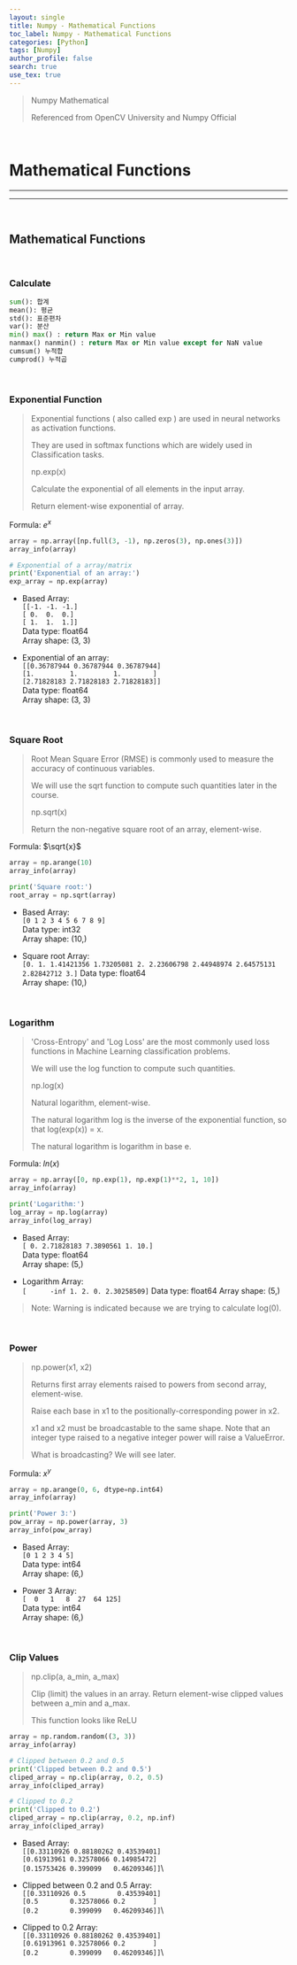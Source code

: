 ```yaml
---
layout: single
title: Numpy - Mathematical Functions
toc_label: Numpy - Mathematical Functions
categories: [Python]
tags: [Numpy]
author_profile: false
search: true
use_tex: true
---
```


> Numpy Mathematical
> 
> Referenced from OpenCV University and Numpy Official 

<br>

# Mathematical Functions

---

---

<br>

## Mathematical Functions

<br>

### Calculate

```python
sum(): 합계
mean(): 평균
std(): 표준편차
var(): 분산
min() max() : return Max or Min value
nanmax() nanmin() : return Max or Min value except for NaN value
cumsum() 누적합
cumprod() 누적곱
```

<br>

### Exponential Function

> Exponential functions ( also called exp ) are used in neural networks as activation functions. 
> 
> They are used in softmax functions which are widely used in Classification tasks.
> 
> np.exp(x)
> 
> Calculate the exponential of all elements in the input array.
> 
> Return element-wise exponential of array.

Formula: $e^x$

```python
array = np.array([np.full(3, -1), np.zeros(3), np.ones(3)])
array_info(array)

# Exponential of a array/matrix
print('Exponential of an array:')
exp_array = np.exp(array)
```

- Based Array: \
  `[[-1. -1. -1.]` \
  `[ 0.  0.  0.]` \
  `[ 1.  1.  1.]]` \
  Data type: float64 \
  Array shape: (3, 3)


- Exponential of an array: \
`[[0.36787944 0.36787944 0.36787944]`\
`[1.         1.         1.        ]`\
`[2.71828183 2.71828183 2.71828183]]`\
Data type: float64 \
Array shape: (3, 3)

<br>

### Square Root

> Root Mean Square Error (RMSE) is commonly used to measure the accuracy of continuous variables. 
> 
> We will use the sqrt function to compute such quantities later in the course.
> 
> np.sqrt(x)
> 
> Return the non-negative square root of an array, element-wise.

Formula: $\sqrt{x}$

```python
array = np.arange(10)
array_info(array)

print('Square root:')
root_array = np.sqrt(array)
```

- Based Array:\
`[0 1 2 3 4 5 6 7 8 9]`\
Data type: int32 \
Array shape: (10,)


- Square root Array: \
`[0. 1. 1.41421356 1.73205081 2. 2.23606798 2.44948974 2.64575131 2.82842712 3.]`
Data type:	float64\
Array shape:	(10,)

<br>

### Logarithm

> 'Cross-Entropy' and 'Log Loss' are the most commonly used loss functions in Machine Learning classification problems. 
> 
> We will use the log function to compute such quantities. 
> 
> np.log(x)
>
> Natural logarithm, element-wise.
>
> The natural logarithm log is the inverse of the exponential function, so that log(exp(x)) = x. 
> 
> The natural logarithm is logarithm in base e.

Formula: $ln(x)$

```python
array = np.array([0, np.exp(1), np.exp(1)**2, 1, 10])
array_info(array)

print('Logarithm:')
log_array = np.log(array)
array_info(log_array)
```

- Based Array:\
`[ 0. 2.71828183 7.3890561 1. 10.]`\
Data type: float64\
Array shape: (5,)


- Logarithm Array:\
`[      -inf 1. 2. 0. 2.30258509]`
Data type:	float64
Array shape:	(5,)

> Note: Warning is indicated because we are trying to calculate log(0).


<br>

### Power

> np.power(x1, x2)
> 
> Returns first array elements raised to powers from second array, element-wise.
>
> Raise each base in x1 to the positionally-corresponding power in x2. 
> 
> x1 and x2 must be broadcastable to the same shape. Note that an integer type raised to a negative integer power will raise a ValueError.
> 
> What is broadcasting? We will see later.

Formula: $x^{y}$

```python
array = np.arange(0, 6, dtype=np.int64)
array_info(array)

print('Power 3:')
pow_array = np.power(array, 3)
array_info(pow_array)
```

- Based Array:\
`[0 1 2 3 4 5]`\
Data type: int64 \
Array shape: (6,)


- Power 3 Array: \
`[  0   1   8  27  64 125]`\
Data type: int64 \
Array shape: (6,)

<br>

### Clip Values

> np.clip(a, a_min, a_max)
>
> Clip (limit) the values in an array. Return element-wise clipped values between a_min and a_max.
> 
> This function looks like ReLU

```python
array = np.random.random((3, 3))
array_info(array)

# Clipped between 0.2 and 0.5
print('Clipped between 0.2 and 0.5')
cliped_array = np.clip(array, 0.2, 0.5)
array_info(cliped_array)

# Clipped to 0.2
print('Clipped to 0.2')
cliped_array = np.clip(array, 0.2, np.inf)
array_info(cliped_array)
```

- Based Array:\
`[[0.33110926 0.88180262 0.43539401]`\
`[0.61913961 0.32578066 0.14985472]`\
`[0.15753426 0.399099   0.46209346]]`\


- Clipped between 0.2 and 0.5 Array: \
`[[0.33110926 0.5        0.43539401]`\
`[0.5        0.32578066 0.2       ]`\
`[0.2        0.399099   0.46209346]]`\


- Clipped to 0.2 Array:\
`[[0.33110926 0.88180262 0.43539401]`\
`[0.61913961 0.32578066 0.2       ]`\
`[0.2        0.399099   0.46209346]]`\

<br>


<br>
